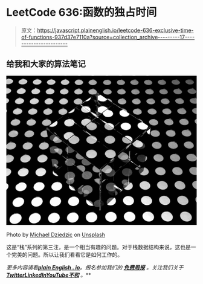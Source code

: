 # LeetCode 636:函数的独占时间

> 原文：<https://javascript.plainenglish.io/leetcode-636-exclusive-time-of-functions-937d37e7110a?source=collection_archive---------17----------------------->

## 给我和大家的算法笔记

![](img/5e5e672a28cc6d108c62188f880cd7c7.png)

Photo by [Michael Dziedzic](https://unsplash.com/@lazycreekimages?utm_source=medium&utm_medium=referral) on [Unsplash](https://unsplash.com?utm_source=medium&utm_medium=referral)

这是“栈”系列的第三注，是一个相当有趣的问题。对于栈数据结构来说，这也是一个完美的问题。所以让我们看看它是如何工作的。

*更多内容请看*[***plain English . io***](https://plainenglish.io/)*。报名参加我们的* [***免费周报***](http://newsletter.plainenglish.io/) *。关注我们关于*[***Twitter***](https://twitter.com/inPlainEngHQ)[***LinkedIn***](https://www.linkedin.com/company/inplainenglish/)*[***YouTube***](https://www.youtube.com/channel/UCtipWUghju290NWcn8jhyAw)*[***不和***](https://discord.gg/GtDtUAvyhW) *。***
